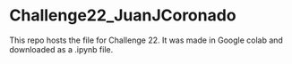 # Challenge22_JuanJCoronado


This repo hosts the file for Challenge 22. It was made in Google colab and downloaded as a .ipynb file.
